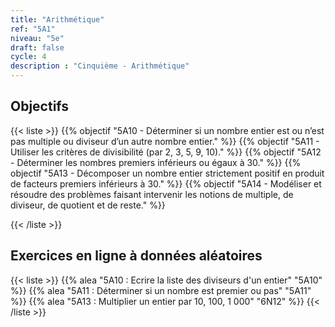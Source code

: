 ```yaml
---
title: "Arithmétique"
ref: "5A1"
niveau: "5e"
draft: false
cycle: 4
description : "Cinquième - Arithmétique"
---
```



<h2 class="ui horizontal divider header">Objectifs</h2>

{{< liste >}}
	{{% objectif "5A10 - Déterminer si un nombre entier est ou n’est pas multiple ou diviseur d’un autre nombre entier." %}}
	{{% objectif "5A11 - Utiliser les critères de divisibilité (par 2, 3, 5, 9, 10)." %}}
	{{% objectif "5A12 - Déterminer les nombres premiers inférieurs ou égaux à 30." %}}
	{{% objectif "5A13 - Décomposer un nombre entier strictement positif en produit de facteurs premiers inférieurs à 30." %}}
	{{% objectif "5A14 - Modéliser et résoudre des problèmes faisant intervenir les notions de multiple, de diviseur, de quotient et de reste." %}}
	
{{< /liste >}}

<div class="ui hidden divider"></div>
<div class="ui hidden divider"></div>

<h2 class="ui horizontal divider header">Exercices en ligne à données aléatoires</h2>

{{< liste >}}
	{{% alea "5A10 : Ecrire la liste des diviseurs d'un entier" "5A10" %}}
	{{% alea "5A11 : Déterminer si un nombre est premier ou pas" "5A11" %}}
	{{% alea "5A13 : Multiplier un entier par 10, 100, 1 000" "6N12" %}}
{{< /liste >}}

<div class="ui hidden divider"></div>
<div class="ui hidden divider"></div>
<!-- 
<h2 class="ui horizontal divider header">Compléments numériques</h2>
{{< liste >}}
	{{% youtube "N10 : Le système de numération décimal (vidéo de Jean-Yves Labouche)" "UudfsVP17Jk" %}}
	{{% youtube "N12 : Multiplier un entier par 100 (vidéo de Christophe Bringard)" "LR_ZwBNZVmg" %}}
	{{% url "N12 : Glisse-nombre - Multiplier ou diviser par 10, 100 ou 1 000 (outil développé par Arnaud Durand)" "https://mathix.org/glisse-nombre/index.html" %}}
	{{% url "Polypad (manipuler les fractions)" "https://mathigon.org/polypad" %}}
{{< /liste >}}
<div class="ui hidden divider"></div>
<div class="ui hidden divider"></div>
<h2 class="ui horizontal divider header">Corrections</h2>
{{< liste >}}
	{{% pdf-corr "Mise en route N1 : Numérations et fractions" 6N1 %}}
	{{% pdf-corr "Entrainement N10 : Connaitre le système décimal" "6N10" %}}
	{{% pdf-corr "Entrainement N11 : Comparer, ranger, encadrer, repérer des grands nombres entiers" "6N11" %}}
	{{% pdf-corr "Entrainement N12-N13 : Multiplier un entier par 10, 100, 1 000 et convertir (déca à kilo)" "6N12-N13" %}}
	{{% pdf-corr "Entrainement N12-N13 BIS : Multiplier un entier par 10, 100, 1 000 et convertir (déca à kilo)" "6N12-N13v2" %}}
	{{% pdf-corr "Entrainement N12-N13 TER : Multiplier un entier par 10, 100, 1 000 et convertir (déca à kilo)" "6N12-N13v3" %}}
	{{% pdf-corr "Entrainement N14 : Comprendre et utiliser la notion de fraction dans des cas simples." "6N14" %}}
{{< /liste >}}
 -->
